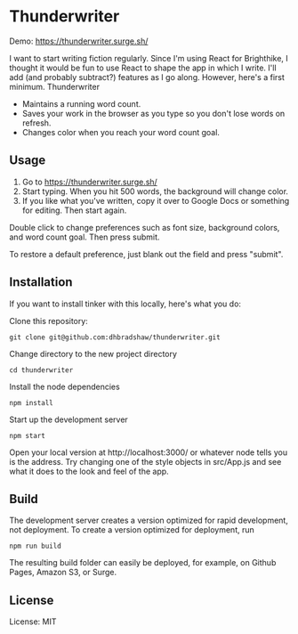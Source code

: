 # Thunderwriter

Demo: https://thunderwriter.surge.sh/

I want to start writing fiction regularly.  Since I'm using React for
Brighthike, I thought it would be fun to use React to shape the app in which I
write.  I'll add (and probably subtract?) features as I go along.  However,
here's a first minimum.  Thunderwriter

* Maintains a running word count.
* Saves your work in the browser as you type so you don't lose words on refresh.
* Changes color when you reach your word count goal.

## Usage

1.  Go to https://thunderwriter.surge.sh/
2.  Start typing.  When you hit 500 words, the background will change color.
3.  If you like what you've written, copy it over to Google Docs or something for editing.  Then start again.

Double click to change preferences such as font size, background colors, and word count goal.  Then press submit.

To restore a default preference, just blank out the field and press "submit".

## Installation

If you want to install tinker with this locally, here's what you do:

Clone this repository:

    git clone git@github.com:dhbradshaw/thunderwriter.git

Change directory to the new project directory

    cd thunderwriter

Install the node dependencies

    npm install

Start up the development server

    npm start

Open your local version at http://localhost:3000/ or whatever node tells you is the address.  Try changing one of the style objects in src/App.js and see what it does to the look and feel of the app.

## Build

The development server creates a version optimized for rapid development, not deployment.  To create a version optimized for deployment, run

    npm run build

The resulting build folder can easily be deployed, for example, on Github Pages, Amazon S3, or Surge.

## License
License: MIT

